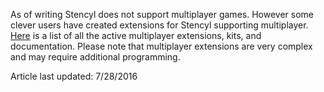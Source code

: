 As of writing Stencyl does not support multiplayer games. However some clever users have created extensions for Stencyl 
supporting multiplayer. [Here](https://community.stencyl.com/index.php/topic,42202.0.html) is a list of all the active multiplayer extensions, kits, and documentation. Please note that multiplayer
extensions are very complex and may require additional programming. 

Article last updated: 7/28/2016
